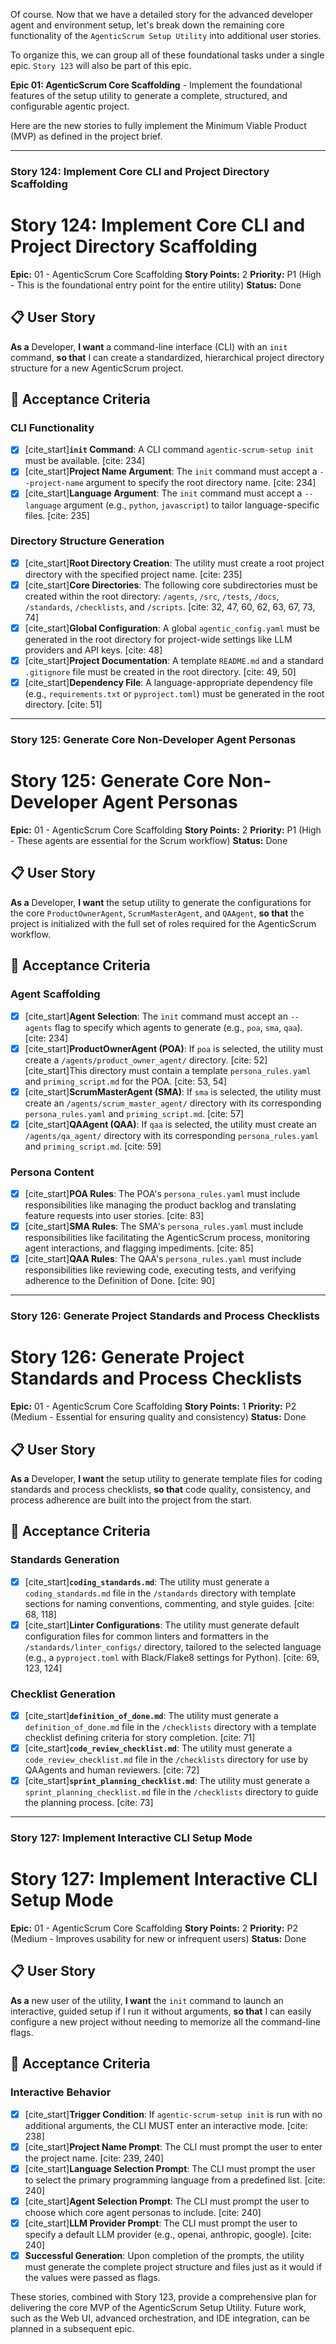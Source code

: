 Of course. Now that we have a detailed story for the advanced developer agent and environment setup, let's break down the remaining core functionality of the `AgenticScrum Setup Utility` into additional user stories.

To organize this, we can group all of these foundational tasks under a single epic. `Story 123` will also be part of this epic.

**Epic 01: AgenticScrum Core Scaffolding** - Implement the foundational features of the setup utility to generate a complete, structured, and configurable agentic project.

Here are the new stories to fully implement the Minimum Viable Product (MVP) as defined in the project brief.

---

### **Story 124: Implement Core CLI and Project Directory Scaffolding**

# Story 124: Implement Core CLI and Project Directory Scaffolding

**Epic:** 01 - AgenticScrum Core Scaffolding
**Story Points:** 2
**Priority:** P1 (High - This is the foundational entry point for the entire utility)
**Status:** Done

## 📋 User Story

**As a** Developer, **I want** a command-line interface (CLI) with an `init` command, **so that** I can create a standardized, hierarchical project directory structure for a new AgenticScrum project.

## 🎯 Acceptance Criteria

### CLI Functionality
- [x] [cite_start]**`init` Command**: A CLI command `agentic-scrum-setup init` must be available. [cite: 234]
- [x] [cite_start]**Project Name Argument**: The `init` command must accept a `--project-name` argument to specify the root directory name. [cite: 234]
- [x] [cite_start]**Language Argument**: The `init` command must accept a `--language` argument (e.g., `python`, `javascript`) to tailor language-specific files. [cite: 235]

### Directory Structure Generation
- [x] [cite_start]**Root Directory Creation**: The utility must create a root project directory with the specified project name. [cite: 235]
- [x] [cite_start]**Core Directories**: The following core subdirectories must be created within the root directory: `/agents`, `/src`, `/tests`, `/docs`, `/standards`, `/checklists`, and `/scripts`. [cite: 32, 47, 60, 62, 63, 67, 73, 74]
- [x] [cite_start]**Global Configuration**: A global `agentic_config.yaml` must be generated in the root directory for project-wide settings like LLM providers and API keys. [cite: 48]
- [x] [cite_start]**Project Documentation**: A template `README.md` and a standard `.gitignore` file must be created in the root directory. [cite: 49, 50]
- [x] [cite_start]**Dependency File**: A language-appropriate dependency file (e.g., `requirements.txt` or `pyproject.toml`) must be generated in the root directory. [cite: 51]

---

### **Story 125: Generate Core Non-Developer Agent Personas**

# Story 125: Generate Core Non-Developer Agent Personas

**Epic:** 01 - AgenticScrum Core Scaffolding
**Story Points:** 2
**Priority:** P1 (High - These agents are essential for the Scrum workflow)
**Status:** Done

## 📋 User Story

**As a** Developer, **I want** the setup utility to generate the configurations for the core `ProductOwnerAgent`, `ScrumMasterAgent`, and `QAAgent`, **so that** the project is initialized with the full set of roles required for the AgenticScrum workflow.

## 🎯 Acceptance Criteria

### Agent Scaffolding
- [x] [cite_start]**Agent Selection**: The `init` command must accept an `--agents` flag to specify which agents to generate (e.g., `poa`, `sma`, `qaa`). [cite: 234]
- [x] [cite_start]**ProductOwnerAgent (POA)**: If `poa` is selected, the utility must create a `/agents/product_owner_agent/` directory. [cite: 52] [cite_start]This directory must contain a template `persona_rules.yaml` and `priming_script.md` for the POA. [cite: 53, 54]
- [x] [cite_start]**ScrumMasterAgent (SMA)**: If `sma` is selected, the utility must create an `/agents/scrum_master_agent/` directory with its corresponding `persona_rules.yaml` and `priming_script.md`. [cite: 57]
- [x] [cite_start]**QAAgent (QAA)**: If `qaa` is selected, the utility must create an `/agents/qa_agent/` directory with its corresponding `persona_rules.yaml` and `priming_script.md`. [cite: 59]

### Persona Content
- [x] [cite_start]**POA Rules**: The POA's `persona_rules.yaml` must include responsibilities like managing the product backlog and translating feature requests into user stories. [cite: 83]
- [x] [cite_start]**SMA Rules**: The SMA's `persona_rules.yaml` must include responsibilities like facilitating the AgenticScrum process, monitoring agent interactions, and flagging impediments. [cite: 85]
- [x] [cite_start]**QAA Rules**: The QAA's `persona_rules.yaml` must include responsibilities like reviewing code, executing tests, and verifying adherence to the Definition of Done. [cite: 90]

---

### **Story 126: Generate Project Standards and Process Checklists**

# Story 126: Generate Project Standards and Process Checklists

**Epic:** 01 - AgenticScrum Core Scaffolding
**Story Points:** 1
**Priority:** P2 (Medium - Essential for ensuring quality and consistency)
**Status:** Done

## 📋 User Story

**As a** Developer, **I want** the setup utility to generate template files for coding standards and process checklists, **so that** code quality, consistency, and process adherence are built into the project from the start.

## 🎯 Acceptance Criteria

### Standards Generation
- [x] [cite_start]**`coding_standards.md`**: The utility must generate a `coding_standards.md` file in the `/standards` directory with template sections for naming conventions, commenting, and style guides. [cite: 68, 118]
- [x] [cite_start]**Linter Configurations**: The utility must generate default configuration files for common linters and formatters in the `/standards/linter_configs/` directory, tailored to the selected language (e.g., a `pyproject.toml` with Black/Flake8 settings for Python). [cite: 69, 123, 124]

### Checklist Generation
- [x] [cite_start]**`definition_of_done.md`**: The utility must generate a `definition_of_done.md` file in the `/checklists` directory with a template checklist defining criteria for story completion. [cite: 71]
- [x] [cite_start]**`code_review_checklist.md`**: The utility must generate a `code_review_checklist.md` file in the `/checklists` directory for use by QAAgents and human reviewers. [cite: 72]
- [x] [cite_start]**`sprint_planning_checklist.md`**: The utility must generate a `sprint_planning_checklist.md` file in the `/checklists` directory to guide the planning process. [cite: 73]

---

### **Story 127: Implement Interactive CLI Setup Mode**

# Story 127: Implement Interactive CLI Setup Mode

**Epic:** 01 - AgenticScrum Core Scaffolding
**Story Points:** 2
**Priority:** P2 (Medium - Improves usability for new or infrequent users)
**Status:** Done

## 📋 User Story

**As a** new user of the utility, **I want** the `init` command to launch an interactive, guided setup if I run it without arguments, **so that** I can easily configure a new project without needing to memorize all the command-line flags.

## 🎯 Acceptance Criteria

### Interactive Behavior
- [x] [cite_start]**Trigger Condition**: If `agentic-scrum-setup init` is run with no additional arguments, the CLI MUST enter an interactive mode. [cite: 238]
- [x] [cite_start]**Project Name Prompt**: The CLI must prompt the user to enter the project name. [cite: 239, 240]
- [x] [cite_start]**Language Selection Prompt**: The CLI must prompt the user to select the primary programming language from a predefined list. [cite: 240]
- [x] [cite_start]**Agent Selection Prompt**: The CLI must prompt the user to choose which core agent personas to include. [cite: 240]
- [x] [cite_start]**LLM Provider Prompt**: The CLI must prompt the user to specify a default LLM provider (e.g., openai, anthropic, google). [cite: 240]
- [x] **Successful Generation**: Upon completion of the prompts, the utility must generate the complete project structure and files just as it would if the values were passed as flags.

These stories, combined with Story 123, provide a comprehensive plan for delivering the core MVP of the AgenticScrum Setup Utility. Future work, such as the Web UI, advanced orchestration, and IDE integration, can be planned in a subsequent epic.